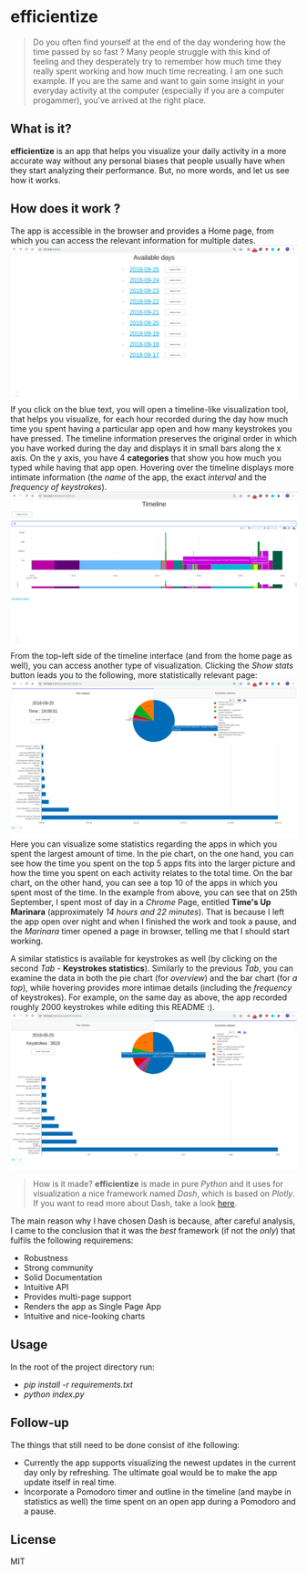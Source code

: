 # efficientize
> Do you often find yourself at the end of the day wondering how the time passed by so fast ? Many people struggle with this kind of feeling and they desperately try to remember how much time they really spent working and how much time recreating. I am one such example. If you are the same and want to gain some insight in your everyday activity at the computer (especially if you are a computer progammer), you've arrived at the right place.

## What is it?
**efficientize** is an app that helps you visualize your daily activity in a more accurate way without any personal biases that people usually have when they start analyzing their performance. But, no more words, and let us see how it works.
## How does it work ?
The app is accessible in the browser and provides a Home page, from which you can access the relevant information for multiple dates.
![alt text](https://github.com/theostoican/efficientize/blob/master/images/home.png)
If you click on the blue text, you will open a timeline-like visualization tool, that helps you visualize, for each hour recorded during the day how much time you spent having a particular app open and how many keystrokes you have pressed. The timeline information preserves the original order in which you have worked during the day and displays it in small bars along the x axis. On the y axis, you have 4 **categories** that show you how much you typed while having that app open. Hovering over the timeline displays more intimate information (the *name* of the app, the exact *interval* and the *frequency of keystrokes*).
![alt text](https://github.com/theostoican/efficientize/blob/master/images/timeline.png)
From the top-left side of the timeline interface (and from the home page as well), you can access another type of visualization. Clicking the *Show stats* button leads you to the following, more statistically relevant page:
![alt text](https://github.com/theostoican/efficientize/blob/master/images/time.png)
Here you can visualize some statistics regarding the apps in which you spent the largest amount of time. In the pie chart, on the one hand, you can see how the time you spent on the top 5 apps fits into the larger picture and how the time you spent on each activity relates to the total time. On the bar chart, on the other hand, you can see a top 10 of the apps in which you spent most of the time. In the example from above, you can see that on 25th September, I spent most of day in a *Chrome* Page, entitled **Time's Up Marinara** (approximately *14 hours and 22 minutes*). That is because I left the app open over night and when I finished the work and took a pause, and the *Marinara* timer opened a page in browser, telling me that I should start working.

A similar statistics is available for keystrokes as well (by clicking on the second *Tab* - **Keystrokes statistics**). Similarly to the previous *Tab*, you can examine the data in both the pie chart (for *overview*) and the bar chart (for *a top*), while hovering provides more intimae details (including the *frequency* of keystrokes). For example, on the same day as above, the app recorded roughly 2000 keystrokes while editing this README :).
![alt text](https://github.com/theostoican/efficientize/blob/master/images/keystrokes.png)
> How is it made?
**efficientize** is made in pure *Python* and it uses for visualization a nice framework named *Dash*, which is based on *Plotly*. If you want to read more about Dash, take a look [here](https://dash.plot.ly/).

The main reason why I have chosen Dash is because, after careful analysis, I came to the conclusion that it was the *best* framework (if not the *only*) that fulfils the following requiremens:
* Robustness
* Strong community
* Solid Documentation
* Intuitive API
* Provides multi-page support
* Renders the app as Single Page App
* Intuitive and nice-looking charts
## Usage
In the root of the project directory run:
* *pip install -r requirements.txt*
* *python index.py*
## Follow-up
The things that still need to be done consist of ithe following:
* Currently the app supports visualizing the newest updates in the current day only by refreshing. The ultimate goal would be to make the app update itself in real time.
* Incorporate a Pomodoro timer and outline in the timeline (and maybe in statistics as well) the time spent on an open app during a Pomodoro and a pause.
## License
MIT
